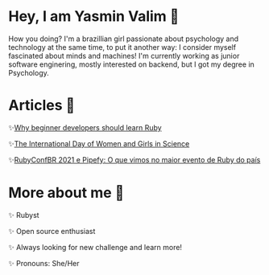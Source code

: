  
# Hey, I am Yasmin Valim  👻
 
How you doing? I'm a brazillian girl passionate about psychology and technology at the same time, to put it another way: I consider myself fascinated about minds and machines! I'm currently working as junior software enginering, mostly interested on backend, but I got my degree in Psychology.

# Articles 📄

:sparkles:[Why beginner developers should learn Ruby](https://engineering.pipefy.com/2021/10/15/why-beginner-developers-should-learn-ruby/?utm_source=bambu&utm_medium=social&utm_campaign=employer-branding&blaid=2169008)

:sparkles:[The International Day of Women and Girls in Science](https://engineering.pipefy.com/2022/02/10/the-international-day-of-women-and-girls-in-science/)

:sparkles:[RubyConfBR 2021 e Pipefy: O que vimos no maior evento de Ruby do país](https://engineering.pipefy.com/2021/08/06/rubyconfbr-2021-e-pipefy-o-que-vimos-no-maior-evento-de-ruby-do-pais/?utm_source=bambu&utm_medium=social&utm_campaign=employer-branding&blaid=1911161)




# More about me 💫

:sparkles: Rubyst

:sparkles: Open source enthusiast

:sparkles: Always looking for new challenge and learn more!

:sparkles: Pronouns: She/Her



